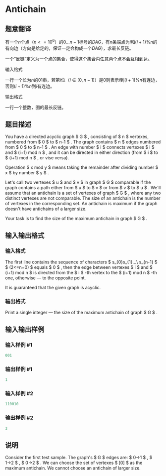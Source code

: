# Antichain

## 题意翻译

有一个$n$个点（$n<=10^6$）的$0…n-1$标号的$DAG$，有$n$条端点为$i$和$(i+1)\%n$的有向边（方向是给定的，保证一定会构成一个$DAG$），求最长反链。

一个“反链”定义为一个点的集合，使得这个集合内任意两个点不会互相到达。

输入格式

一行一个长为$n$的01串，若第$i$位（$i\in[0,n-1]$）是0则表示$i$到$(i+1)\%n$有连边，否则$(i+1)\%n$到$i$有连边。

输出格式

一行一个整数，图的最长反链。

## 题目描述

You have a directed acyclic graph $ G $ , consisting of $ n $ vertexes, numbered from $ 0 $ to $ n-1 $ . The graph contains $ n $ edges numbered from $ 0 $ to $ n-1 $ . An edge with number $ i $ connects vertexes $ i $ and $ (i+1) mod n $ , and it can be directed in either direction (from $ i $ to $ (i+1) mod n $ , or vise versa).

Operation $ x mod y $ means taking the remainder after dividing number $ x $ by number $ y $ .

Let's call two vertexes $ u $ and $ v $ in graph $ G $ comparable if the graph contains a path either from $ u $ to $ v $ or from $ v $ to $ u $ . We'll assume that an antichain is a set of vertexes of graph $ G $ , where any two distinct vertexes are not comparable. The size of an antichain is the number of vertexes in the corresponding set. An antichain is maximum if the graph doesn't have antichains of a larger size.

Your task is to find the size of the maximum antichain in graph $ G $ .

## 输入输出格式

### 输入格式

The first line contains the sequence of characters $ s_{0}s_{1}...\ s_{n-1} $ $ (2<=n=0) $ equals $ 0 $ , then the edge between vertexes $ i $ and $ (i+1) mod n $ is directed from the $ i $ -th vertex to the $ (i+1) mod n $ -th one, otherwise — to the opposite point.

It is guaranteed that the given graph is acyclic.

### 输出格式

Print a single integer — the size of the maximum antichain of graph $ G $ .

## 输入输出样例

### 输入样例 #1

```cpp
001

```
### 输出样例 #1

```cpp
1

```
### 输入样例 #2

```cpp
110010

```
### 输出样例 #2

```cpp
3

```
## 说明

Consider the first test sample. The graph's $ G $ edges are: $ 0→1 $ , $ 1→2 $ , $ 0→2 $ . We can choose the set of vertexes $ [0] $ as the maximum antichain. We cannot choose an antichain of larger size.

